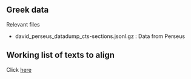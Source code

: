 ## Greek data
Relevant files
* david_perseus_datadump_cts-sections.jsonl.gz : Data from Perseus 

## Working list of texts to align
Click [here](https://docs.google.com/spreadsheets/d/1G8hZasUJsCE5we4n_KCZdzSD8NLUbngxo18UJAlO-1U/edit?usp=sharing)
